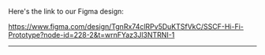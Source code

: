 Here's the link to our Figma design: 

https://www.figma.com/design/TgnRx74clRPv5DuKTSfVkC/SSCF-Hi-Fi-Prototype?node-id=228-2&t=wrnFYaz3Jl3NTRNI-1

------------------------------------------------------------------------------------------------------------------
